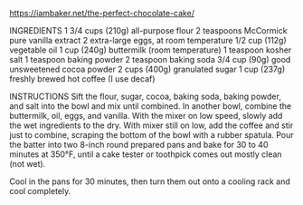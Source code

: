 https://iambaker.net/the-perfect-chocolate-cake/

INGREDIENTS
1 3/4 cups (210g) all-purpose flour
2 teaspoons McCormick pure vanilla extract
2 extra-large eggs, at room temperature
1/2 cup (112g) vegetable oil
1 cup (240g) buttermilk (room temperature)
1 teaspoon kosher salt
1 teaspoon baking powder
2 teaspoon baking soda
3/4 cup (90g) good unsweetened cocoa powder
2 cups (400g) granulated sugar
1 cup (237g) freshly brewed hot coffee (I use decaf)

INSTRUCTIONS
Sift the flour, sugar, cocoa, baking soda, baking powder, and salt into the bowl and mix until combined.
In another bowl, combine the buttermilk, oil, eggs, and vanilla.
With the mixer on low speed, slowly add the wet ingredients to the dry. With mixer still on low, add the coffee and stir just to combine, scraping the bottom of the bowl with a rubber spatula. Pour the batter into two 8-inch round prepared pans and bake for 30 to 40 minutes at 350°F, until a cake tester or toothpick comes out mostly clean (not wet).

Cool in the pans for 30 minutes, then turn them out onto a cooling rack and cool completely.